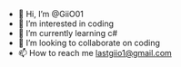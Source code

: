 - 👋 Hi, I’m @GiiO01
- 👀 I’m interested in coding
- 🌱 I’m currently learning c#
- 💞️ I’m looking to collaborate on coding
- 📫 How to reach me lastgiio1@gmail.com

<!---
GiiO01/GiiO01 is a ✨ special ✨ repository because its `README.md` (this file) appears on your GitHub profile.
You can click the Preview link to take a look at your changes.
--->
